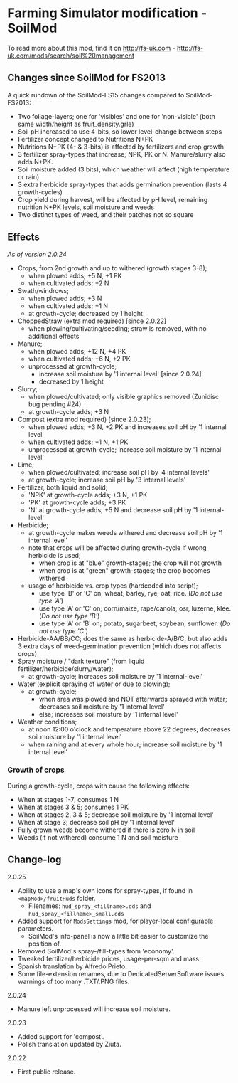 # Farming Simulator modification - SoilMod

To read more about this mod, find it on http://fs-uk.com - http://fs-uk.com/mods/search/soil%20management


## Changes since SoilMod for FS2013

A quick rundown of the SoilMod-FS15 changes compared to SoilMod-FS2013:

- Two foliage-layers; one for 'visibles' and one for 'non-visible' (both same width/height as fruit_density.grle)
- Soil pH increased to use 4-bits, so lower level-change between steps
- Fertilizer concept changed to Nutritions N+PK
- Nutritions N+PK (4- & 3-bits) is affected by fertilizers and crop growth
- 3 fertilizer spray-types that increase; NPK, PK or N. Manure/slurry also adds N+PK.
- Soil moisture added (3 bits), which weather will affect (high temperature or rain)
- 3 extra herbicide spray-types that adds germination prevention (lasts 4 growth-cycles)
- Crop yield during harvest, will be affected by pH level, remaining nutrition N+PK levels, soil moisture and weeds
- Two distinct types of weed, and their patches not so square


## Effects

*As of version 2.0.24*

- Crops, from 2nd growth and up to withered (growth stages 3-8);
  - when plowed adds; +5 N, +1 PK
  - when cultivated adds; +2 N
- Swath/windrows; 
  - when plowed adds; +3 N
  - when cultivated adds; +1 N
  - at growth-cycle; decreased by 1 height
- ChoppedStraw (extra mod required) [since 2.0.22]
  - when plowing/cultivating/seeding; straw is removed, with no additional effects
- Manure; 
  - when plowed adds; +12 N, +4 PK
  - when cultivated adds; +6 N, +2 PK
  - unprocessed at growth-cycle; 
    - increase soil moisture by '1 internal level' [since 2.0.24]
    - decreased by 1 height
- Slurry; 
  - when plowed/cultivated; only visible graphics removed (Zunidisc bug pending #24)
  - at growth-cycle adds; +3 N
- Compost (extra mod required) [since 2.0.23];
  - when plowed adds; +3 N, +2 PK and increases soil pH by '1 internal level'
  - when cultivated adds; +1 N, +1 PK
  - unprocessed at growth-cycle; increase soil moisture by '1 internal level'
- Lime; 
  - when plowed/cultivated; increase soil pH by '4 internal levels'
  - at growth-cycle; increase soil pH by '3 internal levels'
- Fertilizer, both liquid and solid;
  - 'NPK' at growth-cycle adds; +3 N, +1 PK
  - 'PK' at growth-cycle adds; +3 PK
  - 'N' at growth-cycle adds; +5 N and decrease soil pH by '1 internal-level'
- Herbicide;
  - at growth-cycle makes weeds withered and decrease soil pH by '1 internal level'
  - note that crops will be affected during growth-cycle if wrong herbicide is used;
    - when crop is at "blue" growth-stages; the crop will not growth
    - when crop is at "green" growth-stages; the crop becomes withered
  - usage of herbicide vs. crop types (hardcoded into script);
    - use type 'B' or 'C' on; wheat, barley, rye, oat, rice. (*Do not use type 'A'*)
    - use type 'A' or 'C' on; corn/maize, rape/canola, osr, luzerne, klee. (*Do not use type 'B'*)
    - use type 'A' or 'B' on; potato, sugarbeet, soybean, sunflower. (*Do not use type 'C'*)
- Herbicide-AA/BB/CC; does the same as herbicide-A/B/C, but also adds 3 extra days of weed-germination prevention (which does not affects crops)
- Spray moisture / "dark texture" (from liquid fertilizer/herbicide/slurry/water);
  - at growth-cycle; increases soil moisture by '1 internal-level'
- Water (explicit spraying of water or due to plowing);
  - at growth-cycle;
    - when area was plowed and NOT afterwards sprayed with water; decreases soil moisture by '1 internal level'
    - else; increases soil moisture by '1 internal level'
- Weather conditions;
  - at noon 12:00 o'clock and temperature above 22 degrees; decreases soil moisture by '1 internal level'
  - when raining and at every whole hour; increase soil moisture by '1 internal level'

### Growth of crops

During a growth-cycle, crops with cause the following effects:

- When at stages 1-7; consumes 1 N
- When at stages 3 & 5; consumes 1 PK
- When at stages 2, 3 & 5; decrease soil moisture by '1 internal level'
- When at stage 3; decrease soil pH by '1 internal level'
- Fully grown weeds become withered if there is zero N in soil
- Weeds (if not withered) consume 1 N and soil moisture
 
 
## Change-log

2.0.25
- Ability to use a map's own icons for spray-types, if found in `<mapMod>/fruitHuds` folder.
  - Filenames: `hud_spray_<fillname>.dds` and `hud_spray_<fillname>_small.dds`
- Added support for `ModsSettings` mod, for player-local configurable parameters.
  - SoilMod's info-panel is now a little bit easier to customize the position of.
- Removed SoilMod's spray-/fill-types from 'economy'.
- Tweaked fertilizer/herbicide prices, usage-per-sqm and mass.
- Spanish translation by Alfredo Prieto.
- Some file-extension renames, due to DedicatedServerSoftware issues warnings of too many .TXT/.PNG files.

2.0.24
- Manure left unprocessed will increase soil moisture.

2.0.23
- Added support for 'compost'.
- Polish translation updated by Ziuta.

2.0.22
- First public release.
